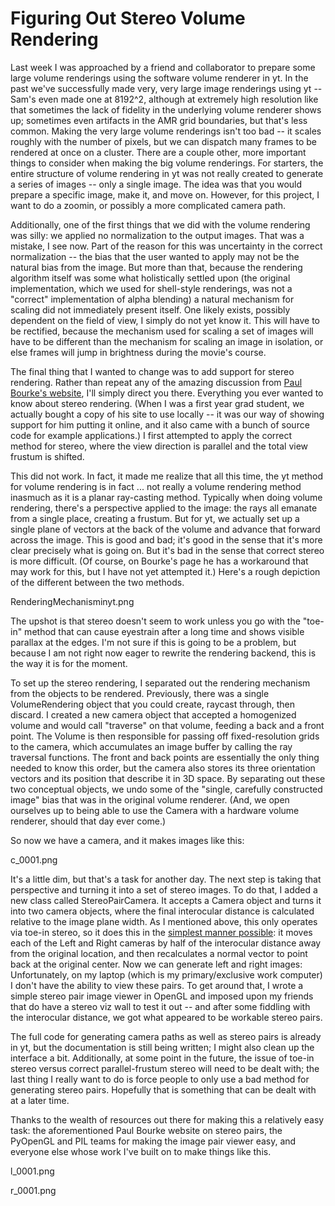 # Figuring Out Stereo Volume Rendering

Last week I was approached by a friend and collaborator to prepare some
large volume renderings using the software volume renderer in yt. In the
past we've successfully made very, very large image renderings using yt
-- Sam's even made one at 8192^2, although at extremely high resolution
like that sometimes the lack of fidelity in the underlying volume
renderer shows up; sometimes even artifacts in the AMR grid boundaries,
but that's less common. Making the very large volume renderings isn't
too bad -- it scales roughly with the number of pixels, but we can
dispatch many frames to be rendered at once on a cluster. There are a
couple other, more important things to consider when making the big
volume renderings. For starters, the entire structure of volume
rendering in yt was not really created to generate a series of images --
only a single image. The idea was that you would prepare a specific
image, make it, and move on. However, for this project, I want to do a
zoomin, or possibly a more complicated camera path.

Additionally, one of the first things that we did with the volume
rendering was silly: we applied no normalization to the output images.
That was a mistake, I see now. Part of the reason for this was
uncertainty in the correct normalization -- the bias that the user
wanted to apply may not be the natural bias from the image. But more
than that, because the rendering algorithm itself was some what
holistically settled upon (the original implementation, which we used
for shell-style renderings, was not a "correct" implementation of alpha
blending) a natural mechanism for scaling did not immediately present
itself. One likely exists, possibly dependent on the field of view, I
simply do not yet know it. This will have to be rectified, because the
mechanism used for scaling a set of images will have to be different
than the mechanism for scaling an image in isolation, or else frames
will jump in brightness during the movie's course.

The final thing that I wanted to change was to add support for stereo
rendering. Rather than repeat any of the amazing discussion from [Paul
Bourke's
website](http://local.wasp.uwa.edu.au/~pbourke/miscellaneous/stereographics/stereorender/),
I'll simply direct you there. Everything you ever wanted to know about
stereo rendering. (When I was a first year grad student, we actually
bought a copy of his site to use locally -- it was our way of showing
support for him putting it online, and it also came with a bunch of
source code for example applications.) I first attempted to apply the
correct method for stereo, where the view direction is parallel and the
total view frustum is shifted.

This did not work. In fact, it made me realize that all this time, the
yt method for volume rendering is in fact ... not really a volume
rendering method inasmuch as it is a planar ray-casting method.
Typically when doing volume rendering, there's a perspective applied to
the image: the rays all emanate from a single place, creating a frustum.
But for yt, we actually set up a single plane of vectors at the back of
the volume and advance that forward across the image. This is good and
bad; it's good in the sense that it's more clear precisely what is going
on. But it's bad in the sense that correct stereo is more difficult. (Of
course, on Bourke's page he has a workaround that may work for this, but
I have not yet attempted it.) Here's a rough depiction of the different
between the two methods.

<div class="attachment-image">

RenderingMechanisminyt.png

</div>

The upshot is that stereo doesn't seem to work unless you go with the
"toe-in" method that can cause eyestrain after a long time and shows
visible parallax at the edges. I'm not sure if this is going to be a
problem, but because I am not right now eager to rewrite the rendering
backend, this is the way it is for the moment.

To set up the stereo rendering, I separated out the rendering mechanism
from the objects to be rendered. Previously, there was a single
VolumeRendering object that you could create, raycast through, then
discard. I created a new camera object that accepted a homogenized
volume and would call "traverse" on that volume, feeding a back and a
front point. The Volume is then responsible for passing off
fixed-resolution grids to the camera, which accumulates an image buffer
by calling the ray traversal functions. The front and back points are
essentially the only thing needed to know this order, but the camera
also stores its three orientation vectors and its position that describe
it in 3D space. By separating out these two conceptual objects, we undo
some of the "single, carefully constructed image" bias that was in the
original volume renderer. (And, we open ourselves up to being able to
use the Camera with a hardware volume renderer, should that day ever
come.)

So now we have a camera, and it makes images like this:

<div class="attachment-image">

c\_0001.png

</div>

It's a little dim, but that's a task for another day. The next step is
taking that perspective and turning it into a set of stereo images. To
do that, I added a new class called StereoPairCamera. It accepts a
Camera object and turns it into two camera objects, where the final
interocular distance is calculated relative to the image plane width. As
I mentioned above, this only operates via toe-in stereo, so it does this
in the [simplest manner
possible](http://hg.enzotools.org/yt/file/739181d1a069/yt/extensions/volume_rendering/camera.py#l137):
it moves each of the Left and Right cameras by half of the interocular
distance away from the original location, and then recalculates a normal
vector to point back at the original center. Now we can generate left
and right images: Unfortunately, on my laptop (which is my
primary/exclusive work computer) I don't have the ability to view these
pairs. To get around that, I wrote a simple stereo pair image viewer in
OpenGL and imposed upon my friends that do have a stereo viz wall to
test it out -- and after some fiddling with the interocular distance, we
got what appeared to be workable stereo pairs.

The full code for generating camera paths as well as stereo pairs is
already in yt, but the documentation is still being written; I might
also clean up the interface a bit. Additionally, at some point in the
future, the issue of toe-in stereo versus correct parallel-frustum
stereo will need to be dealt with; the last thing I really want to do is
force people to only use a bad method for generating stereo pairs.
Hopefully that is something that can be dealt with at a later time.

Thanks to the wealth of resources out there for making this a relatively
easy task: the aforementioned Paul Bourke website on stereo pairs, the
PyOpenGL and PIL teams for making the image pair viewer easy, and
everyone else whose work I've built on to make things like this.

<div class="attachment-image">

l\_0001.png

</div>

<div class="attachment-image">

r\_0001.png

</div>
